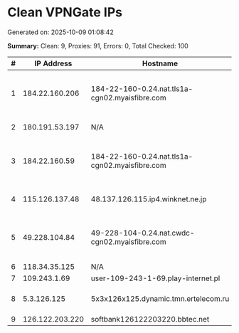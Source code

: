 # Clean VPNGate IPs
Generated on: 2025-10-09 01:08:42

**Summary:** Clean: 9, Proxies: 91, Errors: 0, Total Checked: 100

| # | IP Address | Hostname | Type | Country | Provider |
|---|------------|----------|------|---------|----------|
| 1 | 184.22.160.206 | 184-22-160-0.24.nat.tls1a-cgn02.myaisfibre.com | Wireless | TH | ADVANCED WIRELESS NETWORK COMPANY LIMITED |
| 2 | 180.191.53.197 | N/A | Wireless | PH | Globe Telecom Inc. |
| 3 | 184.22.160.59 | 184-22-160-0.24.nat.tls1a-cgn02.myaisfibre.com | Wireless | TH | ADVANCED WIRELESS NETWORK COMPANY LIMITED |
| 4 | 115.126.137.48 | 48.137.126.115.ip4.winknet.ne.jp | Residential | JP | HIMEJI CABLE TELEVISION CORPORATION |
| 5 | 49.228.104.84 | 49-228-104-0.24.nat.cwdc-cgn02.myaisfibre.com | Wireless | TH | ADVANCED WIRELESS NETWORK COMPANY LIMITED |
| 6 | 118.34.35.125 | N/A | Business | KR | Korea Telecom |
| 7 | 109.243.1.69 | user-109-243-1-69.play-internet.pl | Wireless | PL | P4 Sp. z o.o. |
| 8 | 5.3.126.125 | 5x3x126x125.dynamic.tmn.ertelecom.ru | Residential | RU | JSC "ER-Telecom Holding" |
| 9 | 126.122.203.220 | softbank126122203220.bbtec.net | Business | JP | SoftBank Corp. |
